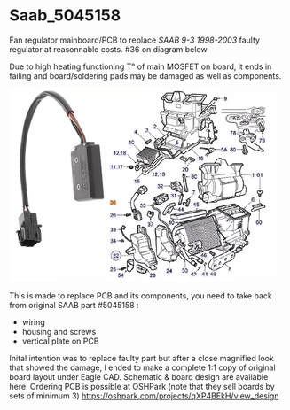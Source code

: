 # Saab_5045158
Fan regulator mainboard/PCB to replace *SAAB 9-3 1998-2003* faulty regulator at reasonnable costs. #36 on diagram below

Due to high heating functioning T° of main MOSFET on board, it ends in failing and board/soldering pads may be damaged as well as components.

![SAAB ACC diagram](5045158_2.jpg)

This is made to replace PCB and its components, you need to take back from original SAAB part #5045158 :
  - wiring
  - housing and screws
  - vertical plate on PCB

Inital intention was to replace faulty part but after a close magnified look that showed the damage, I ended to make a complete 1:1 copy of original board layout under Eagle CAD.
Schematic & board design are available here.
Ordering PCB is possible at OSHPark (note that they sell boards by sets of minimum 3)
https://oshpark.com/projects/qXP4BEkH/view_design
